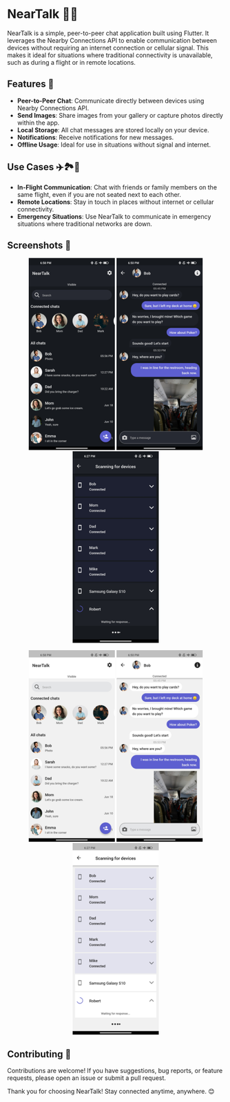 # NearTalk 📱💬

NearTalk is a simple, peer-to-peer chat application built using Flutter. It leverages the Nearby Connections API to enable communication between devices without requiring an internet connection or cellular signal. This makes it ideal for situations where traditional connectivity is unavailable, such as during a flight or in remote locations.

## Features 🌟

- **Peer-to-Peer Chat**: Communicate directly between devices using Nearby Connections API.
- **Send Images**: Share images from your gallery or capture photos directly within the app.
- **Local Storage**: All chat messages are stored locally on your device.
- **Notifications**: Receive notifications for new messages.
- **Offline Usage**: Ideal for use in situations without signal and internet.

## Use Cases ✈️🏞️🚨

- **In-Flight Communication**: Chat with friends or family members on the same flight, even if you are not seated next to each other.
- **Remote Locations**: Stay in touch in places without internet or cellular connectivity.
- **Emergency Situations**: Use NearTalk to communicate in emergency situations where traditional networks are down.

## Screenshots 📸
<p float="left" align="center">
<img src="assets/screenshots/1dark.jpg" width="200">
<img src="assets/screenshots/2dark.jpg" width="200">
<img src="assets/screenshots/3dark.jpg" width="200">
</p>
<p float="left" align="center">
<img src="assets/screenshots/1light.jpg" width="200">
<img src="assets/screenshots/2light.jpg" width="200">
<img src="assets/screenshots/3light.jpg" width="200">
</p>

## Contributing 🤝

Contributions are welcome! If you have suggestions, bug reports, or feature requests, please open an issue or submit a pull request.


Thank you for choosing NearTalk! Stay connected anytime, anywhere. 😊






